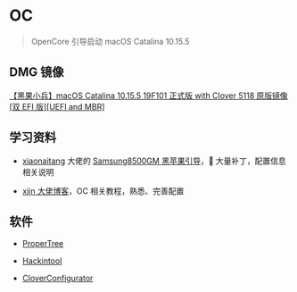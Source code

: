 # OC

> OpenCore 引导启动 macOS Catalina 10.15.5

## DMG 镜像

[【黑果小兵】macOS Catalina 10.15.5 19F101 正式版 with Clover 5118 原版镜像[双 EFI 版][UEFI and MBR]](https://blog.daliansky.net/macOS-Catalina-10.15.5-19F96-Release-version-with-Clover-5118-original-image-Double-EFI-Version-UEFI-and-MBR.html)

## 学习资料

- [xiaonaitang](https://github.com/xiaonaitang) 大佬的 [Samsung8500GM 黑苹果引导](https://github.com/xiaonaitang/Samsung8500GMHackintosh)，🙏 大量补丁，配置信息相关说明

- [xjin 大佬博客](blog.xjn819.com)，OC 相关教程，熟悉、完善配置

## 软件

- [ProperTree](https://github.com/corpnewt/ProperTree)

- [Hackintool](http://headsoft.com.au/download/mac/Hackintool.zip)

- [CloverConfigurator](https://mackie100projects.altervista.org/download-clover-configurator/)
